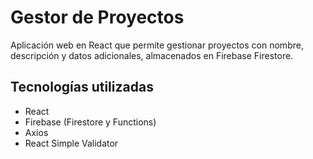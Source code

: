 # Gestor de Proyectos

Aplicación web en React que permite gestionar proyectos con nombre, descripción y datos adicionales, almacenados en Firebase Firestore.

## Tecnologías utilizadas

- React
- Firebase (Firestore y Functions)
- Axios
- React Simple Validator
